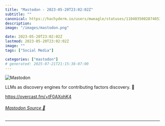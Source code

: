 ```yaml
---
title: "Mastodon - 2023-05-20T23:02:02Z"
subtitle: ""
canonical: https://hachyderm.io/users/mweagle/statuses/110403500287405332
description:
image: "/images/mastodon.png"

date: 2023-05-20T23:02:02Z
lastmod: 2023-05-20T23:02:02Z
image: ""
tags: ["Social Media"]

categories: ["mastodon"]
# generated: 2025-07-21T21:15:38-07:00
---
```

![Mastodon](/images/mastodon.png)

<p>LLMs as discovery engines for contributing factors discovery. 🤔</p><p><a href="https://overcast.fm/+tF0AXohK4" target="_blank" rel="nofollow noopener noreferrer" translate="no"><span class="invisible">https://</span><span class="">overcast.fm/+tF0AXohK4</span><span class="invisible"></span></a></p>


###### [Mastodon Source 🐘](https://hachyderm.io/@mweagle/110403500287405332)

___
